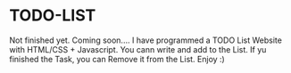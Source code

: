 # TODO-LIST
Not finished yet. Coming soon....
I have programmed a TODO List Website with HTML/CSS + Javascript. You cann write and add to the List.
If yu finished the Task, you can Remove it from the List. Enjoy :)
